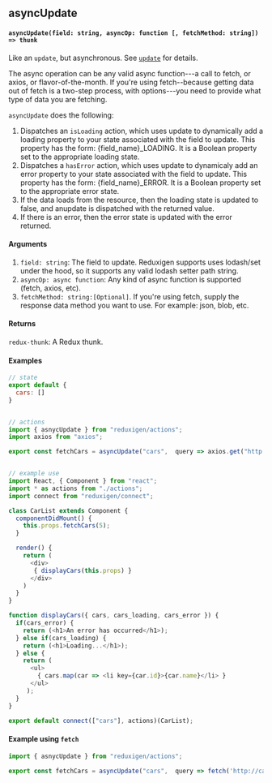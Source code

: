 ## asyncUpdate

#### `asyncUpdate(field: string, asyncOp: function [, fetchMethod: string]) => thunk`

Like an `update`, but asynchronous. See [`update`](/api-reference/update.md) for details.

The async operation can be any valid async function---a call to fetch, or axios, or flavor-of-the-month. If you're using fetch--because getting data out of fetch is a two-step process, with options---you need to provide what type of data you are fetching.

`asyncUpdate` does the following:

1. Dispatches an `isLoading` action, which uses update to dynamically add a loading property to your state associated with the field to update. This property has the form: {field\_name}\_LOADING. It is a Boolean property set to the appropriate loading state.
2. Dispatches a `hasError` action, which uses update to dynamicaly add an error property to your state associated with the field to update. This property has the form: {field\_name}\_ERROR. It is a Boolean property set to the appropriate error state.
3. If the data loads from the resource, then the loading state is updated to false, and anupdate is dispatched with the returned value.
4. If there is an error, then the error state is updated with the error returned.

#### Arguments

1. `field: string`: The field to update. Reduxigen supports uses lodash/set under the hood, so it supports any valid lodash setter path string.
2. `asyncOp: async function`: Any kind of async function is supported \(fetch, axios, etc\).
3. `fetchMethod: string:[Optional]`. If you're using fetch, supply the response data method you want to use. For example: json, blob, etc.

#### Returns

`redux-thunk`: A Redux thunk.

#### Examples

```js
// state
export default {
  cars: []
}


// actions
import { asnycUpdate } from "reduxigen/actions";
import axios from "axios";

export const fetchCars = asyncUpdate("cars",  query => axios.get("http://cars.com/cars", query));


// example use
import React, { Component } from "react";
import * as actions from "./actions";
import connect from "reduxigen/connect";

class CarList extends Component {
  componentDidMount() {
    this.props.fetchCars(5);
  }

  render() {
    return (
      <div>
       { displayCars(this.props) }
      </div>
    )
  }
}

function displayCars({ cars, cars_loading, cars_error }) {
  if(cars_error) {
    return (<h1>An error has occurred</h1>);
  } else if(cars_loading) {
    return (<h1>Loading...</h1>);
  } else {
    return (
      <ul>
        { cars.map(car => <li key={car.id}>{car.name}</li> }
      </ul>
     );
  }
}

export default connect(["cars"], actions)(CarList);
```

#### Example using `fetch`

```js
import { asnycUpdate } from "reduxigen/actions";

export const fetchCars = asyncUpdate("cars",  query => fetch('http://cars.com/' + query), 'json');
```




